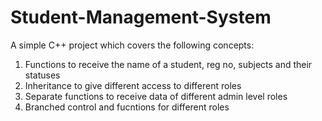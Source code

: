 # Student-Management-System

A simple C++ project which covers the following concepts:
  1. Functions to receive the name of a student, reg no, subjects and their statuses
  2. Inheritance to give different access to different roles
  3. Separate functions to receive data of different admin level roles
  4. Branched control and fucntions for different roles
